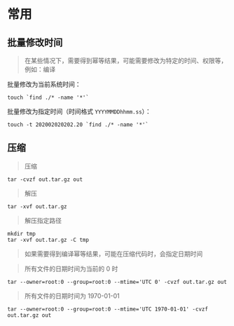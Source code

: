 # 常用



## 批量修改时间

> 在某些情况下，需要得到幂等结果，可能需要修改为特定的时间、权限等，例如：编译

批量修改为当前系统时间：

```shell
touch `find ./* -name '*'`
```

批量修改为指定时间（时间格式 `YYYYMMDDhhmm.ss`）：

```shell
touch -t 202002020202.20 `find ./* -name '*'`
```



## 压缩

> 压缩

```shell
tar -cvzf out.tar.gz out
```

> 解压

```shell
tar -xvf out.tar.gz
```

> 解压指定路径

```shell
mkdir tmp
tar -xvf out.tar.gz -C tmp
```



> 如果需要得到编译幂等结果，可能在压缩代码时，会指定日期时间

> 所有文件的日期时间为当前的 0 时

```shell
tar --owner=root:0 --group=root:0 --mtime='UTC 0' -cvzf out.tar.gz out
```

> 所有文件的日期时间为 1970-01-01

```shell
tar --owner=root:0 --group=root:0 --mtime='UTC 1970-01-01' -cvzf out.tar.gz out
```









